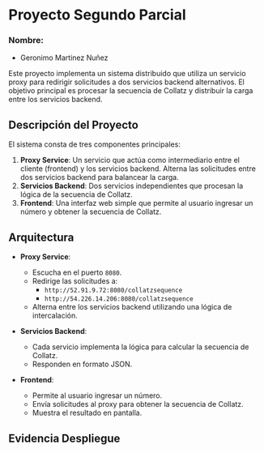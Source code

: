 # Proyecto Segundo Parcial
### Nombre:
* Geronimo Martinez Nuñez

Este proyecto implementa un sistema distribuido que utiliza un servicio proxy para redirigir solicitudes a dos servicios backend alternativos. El objetivo principal es procesar la secuencia de Collatz y distribuir la carga entre los servicios backend.

## Descripción del Proyecto

El sistema consta de tres componentes principales:

1. **Proxy Service**: Un servicio que actúa como intermediario entre el cliente (frontend) y los servicios backend. Alterna las solicitudes entre dos servicios backend para balancear la carga.
2. **Servicios Backend**: Dos servicios independientes que procesan la lógica de la secuencia de Collatz.
3. **Frontend**: Una interfaz web simple que permite al usuario ingresar un número y obtener la secuencia de Collatz.

## Arquitectura

- **Proxy Service**:
  - Escucha en el puerto `8080`.
  - Redirige las solicitudes a:
    - `http://52.91.9.72:8080/collatzsequence`
    - `http://54.226.14.206:8080/collatzsequence`
  - Alterna entre los servicios backend utilizando una lógica de intercalación.

- **Servicios Backend**:
  - Cada servicio implementa la lógica para calcular la secuencia de Collatz.
  - Responden en formato JSON.

- **Frontend**:
  - Permite al usuario ingresar un número.
  - Envía solicitudes al proxy para obtener la secuencia de Collatz.
  - Muestra el resultado en pantalla.

## Evidencia Despliegue

